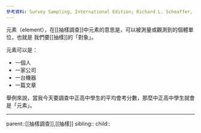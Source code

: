 ```yaml
---
參考資料: Survey Sampling, International Edition; Richard L. Scheaffer, William Mendenhall. III, R. Lyman Ott, Kenneth G. Gerow
---
```

元素（element），在[[抽樣調查]]中元素的意思是，可以被測量或觀測到的個體單位，也就是
我們要[[抽樣]]的「對象」。

元素可以是：
- 一個人
- 一家公司
- 一台機器
- 一篇文章

舉例來說，當我今天要調查中正高中學生的平均會考分數，那麼中正高中學生就會是「元素」。
- - -
parent::[[抽樣調查]],[[抽樣]]
sibling::
child::